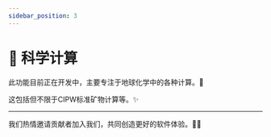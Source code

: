 ```yaml
---
sidebar_position: 3
---
```


# 🔬 科学计算

此功能目前正在开发中，主要专注于地球化学中的各种计算。🔬 

这包括但不限于CIPW标准矿物计算等。✨ 

-----

我们热情邀请贡献者加入我们，共同创造更好的软件体验。🤝😊
